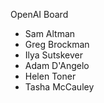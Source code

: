 OpenAI Board
- Sam Altman
- Greg Brockman
- Ilya Sutskever
- Adam D'Angelo
- Helen Toner
- Tasha McCauley